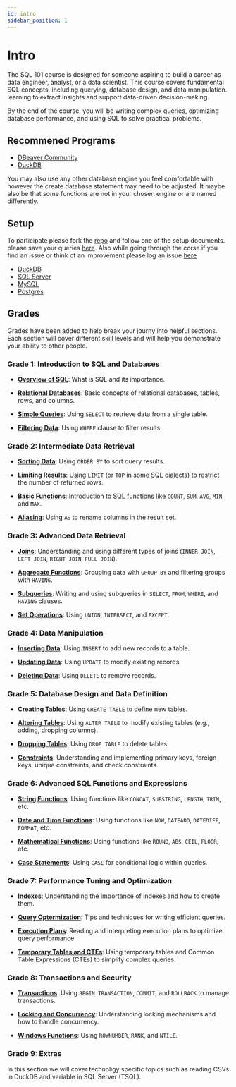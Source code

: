 ```yaml
---
id: intro
sidebar_position: 1
---
```

# Intro

The SQL 101 course is designed for someone aspiring to build a career as data engineer, analyst, or  a data scientist. This course covers fundamental SQL concepts, including querying, database design, and data manipulation. learning to extract insights and support data-driven decision-making.

By the end of the course, you will be writing complex queries, optimizing database performance, and using SQL to solve practical problems.

## Recommened Programs

* [DBeaver Community](https://dbeaver.io/)
* [DuckDB](https://duckdb.org/)

You may also use any other database engine you feel comfortable with however the create database statement may need to be adjusted. It maybe also be that some functions are not in your chosen engine or are named differently.

## Setup

To participate please fork the [repo](https://github.com/Tom-Fynes/sql-101) and follow one of the setup documents. please save your queries [here](https://github.com/Tom-Fynes/sql-101/tree/main/Exercises). Also while going through the corse if you find an issue or think of an improvement please log an issue [here](https://github.com/Tom-Fynes/sql-101/issues)

* [DuckDB](/docs/Getting%20Started/Duckdb)
* [SQL Server](/docs/Getting%20Started/SQL%20Server)
* [MySQL](/docs/Getting%20Started/MySql)
* [Postgres](/docs/Getting%20Started/Postgres)

## Grades

Grades have been added to help break your journy into helpful sections. Each section will cover different skill levels and will help you demonstrate your ability to other people.

### Grade 1: Introduction to SQL and Databases

* [**Overview of SQL**](/docs/Grade%201/01%20What%20is%20SQL): What is SQL and its importance.

* [**Relational Databases**](/docs/Grade%201/02%20Relational%20databases): Basic concepts of relational databases, tables, rows, and columns.
* [**Simple Queries**](/docs/Grade%201/03%20Simple%20queries): Using `SELECT` to retrieve data from a single table.
* [**Filtering Data**](/docs/Grade%201/04%20Filtering%20data): Using `WHERE` clause to filter results.

### Grade 2: Intermediate Data Retrieval

* [**Sorting Data**](/docs/Grade%202/01%20sorting%20data): Using `ORDER BY` to sort query results.

* [**Limiting Results**](/docs/Grade%202/02%20Limiting%20data): Using `LIMIT` (or `TOP` in some SQL dialects) to restrict the number of returned rows.
* [**Basic Functions**](/docs/Grade%202/03%20Basic%20functions): Introduction to SQL functions like `COUNT`, `SUM`, `AVG`, `MIN`, and `MAX`.
* [**Aliasing**](/docs/Grade%202/04%20Alias): Using `AS` to rename columns in the result set.

### Grade 3: Advanced Data Retrieval

* [**Joins**](/docs/Grade%203/01%20joins): Understanding and using different types of joins (`INNER JOIN`, `LEFT JOIN`, `RIGHT JOIN`, `FULL JOIN`).

* [**Aggregate Functions**](/docs/Grade%203/02%20Aggregation): Grouping data with `GROUP BY` and filtering groups with `HAVING`.
* [**Subqueries**](/docs/Grade%203/03%20subqueries): Writing and using subqueries in `SELECT`, `FROM`, `WHERE`, and `HAVING` clauses.
* [**Set Operations**](/docs/Grade%203/04%20Set%20operations): Using `UNION`, `INTERSECT`, and `EXCEPT`.

### Grade 4: Data Manipulation

* [**Inserting Data**](/docs/Grade%204/01%20Inserting%20data): Using `INSERT` to add new records to a table.

* [**Updating Data**](/docs/Grade%204/02%20Updateing%20data): Using `UPDATE` to modify existing records.
* [**Deleting Data**](/docs/Grade%204/03%20Deleting%20data): Using `DELETE` to remove records.

### Grade 5: Database Design and Data Definition

* [**Creating Tables**](/docs/Grade%205/01%20Create%20tables): Using `CREATE TABLE` to define new tables.

* [**Altering Tables**](/docs/Grade%205/02%20Altering%20tables): Using `ALTER TABLE` to modify existing tables (e.g., adding, dropping columns).
* [**Dropping Tables**](/docs/Grade%205/03%20Droping%20Tables): Using `DROP TABLE` to delete tables.
* [**Constraints**](/docs/Grade%205/04%20Constraints): Understanding and implementing primary keys, foreign keys, unique constraints, and check constraints.

### Grade 6: Advanced SQL Functions and Expressions

* [**String Functions**](/docs/Grade%206/01%20String%20functions): Using functions like `CONCAT`, `SUBSTRING`, `LENGTH`, `TRIM`, etc.

* [**Date and Time Functions**](/docs/Grade%206/02%20Date%20time): Using functions like `NOW`, `DATEADD`, `DATEDIFF`, `FORMAT`, etc.
* [**Mathematical Functions**](/docs/Grade%206/03%20Maths): Using functions like `ROUND`, `ABS`, `CEIL`, `FLOOR`, etc.
* [**Case Statements**](/docs/Grade%206/04%20Case): Using `CASE` for conditional logic within queries.

### Grade 7: Performance Tuning and Optimization

* [**Indexes**](/docs/Grade%207/01%20Indexes): Understanding the importance of indexes and how to create them.

* [**Query Optermization**](/docs/Grade%207/02%20Optermization): Tips and techniques for writing efficient queries.
* [**Execution Plans**](/docs/Grade%207/03%20Execution%20plans): Reading and interpreting execution plans to optimize query performance.
* [**Temporary Tables and CTEs**](/docs/Grade%207/04%20Temp%20tables%20and%20ctes): Using temporary tables and Common Table Expressions (CTEs) to simplify complex queries.

### Grade 8: Transactions and Security

* [**Transactions**](/docs/Grade%208/01%20Transactions): Using `BEGIN TRANSACTION`, `COMMIT`, and `ROLLBACK` to manage transactions.

* [**Locking and Concurrency**](/docs/Grade%208/02%20Locking%20concurrentct): Understanding locking mechanisms and how to handle concurrency.
* [**Windows Functions**](/docs/Grade%208/03%20Windows%20functions): Using `ROWNUMBER`, `RANK`, and `NTILE`.

### Grade 9: Extras

In this section we will cover technoligy specific topics such as reading CSVs in DuckDB and variable in SQL Server (TSQL).